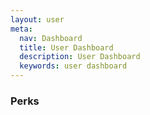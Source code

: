 ```yaml
---
layout: user
meta:
  nav: Dashboard
  title: User Dashboard
  description: User Dashboard
  keywords: user dashboard
---
```


### Perks

<AppSettingsPerksOptions />
